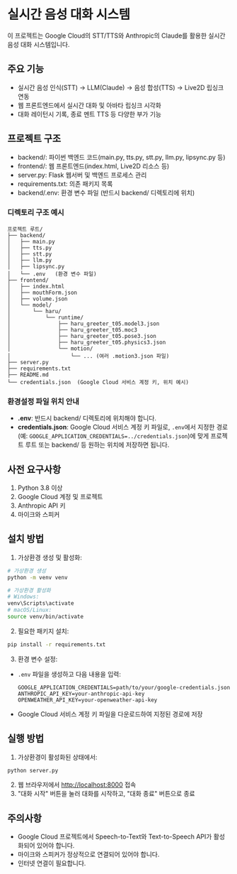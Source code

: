 # 실시간 음성 대화 시스템

이 프로젝트는 Google Cloud의 STT/TTS와 Anthropic의 Claude를 활용한 실시간 음성 대화 시스템입니다.

## 주요 기능
- 실시간 음성 인식(STT) → LLM(Claude) → 음성 합성(TTS) → Live2D 립싱크 연동
- 웹 프론트엔드에서 실시간 대화 및 아바타 립싱크 시각화
- 대화 레이턴시 기록, 종료 멘트 TTS 등 다양한 부가 기능

## 프로젝트 구조

- backend/: 파이썬 백엔드 코드(main.py, tts.py, stt.py, llm.py, lipsync.py 등)
- frontend/: 웹 프론트엔드(index.html, Live2D 리소스 등)
- server.py: Flask 웹서버 및 백엔드 프로세스 관리
- requirements.txt: 의존 패키지 목록
- backend/.env: 환경 변수 파일 (반드시 backend/ 디렉토리에 위치)

### 디렉토리 구조 예시
```
프로젝트 루트/
├── backend/
│   ├── main.py
│   ├── tts.py
│   ├── stt.py
│   ├── llm.py
│   ├── lipsync.py
│   └── .env   (환경 변수 파일)
├── frontend/
│   ├── index.html
│   ├── mouthForm.json
│   ├── volume.json
│   └── model/
│       └── haru/
│           └── runtime/
│               ├── haru_greeter_t05.model3.json
│               ├── haru_greeter_t05.moc3
│               ├── haru_greeter_t05.pose3.json
│               ├── haru_greeter_t05.physics3.json
│               └── motion/
│                   └── ... (여러 .motion3.json 파일)
├── server.py
├── requirements.txt
├── README.md
└── credentials.json  (Google Cloud 서비스 계정 키, 위치 예시)
```
### 환경설정 파일 위치 안내

- **.env**:  반드시 backend/ 디렉토리에 위치해야 합니다.
- **credentials.json**:  Google Cloud 서비스 계정 키 파일로, `.env`에서 지정한 경로(예: `GOOGLE_APPLICATION_CREDENTIALS=../credentials.json`)에 맞게 프로젝트 루트 또는 backend/ 등 원하는 위치에 저장하면 됩니다.

## 사전 요구사항

1. Python 3.8 이상
2. Google Cloud 계정 및 프로젝트
3. Anthropic API 키
4. 마이크와 스피커

## 설치 방법

1. 가상환경 생성 및 활성화:
```bash
# 가상환경 생성
python -m venv venv

# 가상환경 활성화
# Windows:
venv\Scripts\activate
# macOS/Linux:
source venv/bin/activate
```

2. 필요한 패키지 설치:
```bash
pip install -r requirements.txt
```

3. 환경 변수 설정:
- `.env` 파일을 생성하고 다음 내용을 입력:
  ```
  GOOGLE_APPLICATION_CREDENTIALS=path/to/your/google-credentials.json
  ANTHROPIC_API_KEY=your-anthropic-api-key
  OPENWEATHER_API_KEY=your-openweather-api-key
  ```
- Google Cloud 서비스 계정 키 파일을 다운로드하여 지정된 경로에 저장

## 실행 방법

1. 가상환경이 활성화된 상태에서:
```bash
python server.py
```
2. 웹 브라우저에서 [http://localhost:8000](http://localhost:8000) 접속
3. "대화 시작" 버튼을 눌러 대화를 시작하고, "대화 종료" 버튼으로 종료

## 주의사항

- Google Cloud 프로젝트에서 Speech-to-Text와 Text-to-Speech API가 활성화되어 있어야 합니다.
- 마이크와 스피커가 정상적으로 연결되어 있어야 합니다.
- 인터넷 연결이 필요합니다. 
